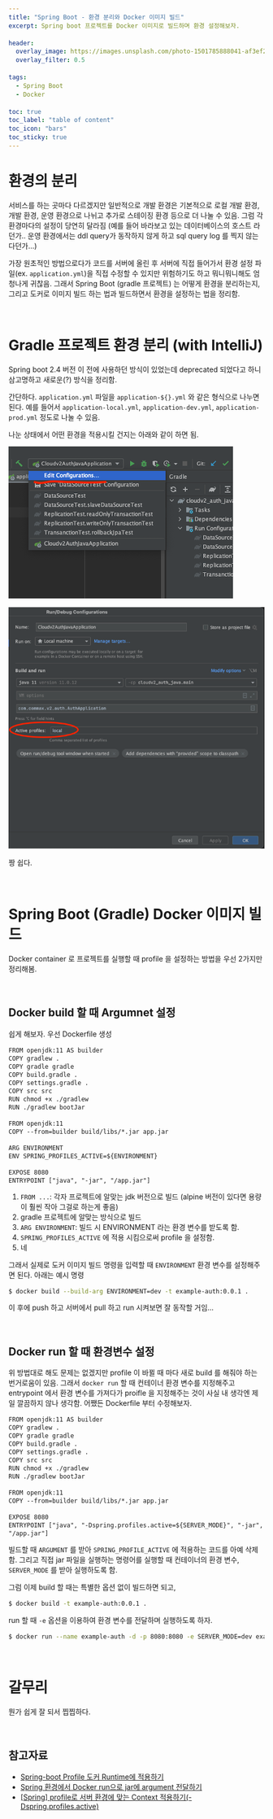 ```yaml
---
title: "Spring Boot - 환경 분리와 Docker 이미지 빌드"
excerpt: Spring boot 프로젝트를 Docker 이미지로 빌드하며 환경 설정해보자.

header:
  overlay_image: https://images.unsplash.com/photo-1501785888041-af3ef285b470?ixlib=rb-1.2.1&ixid=eyJhcHBfaWQiOjEyMDd9&auto=format&fit=crop&w=1350&q=80
  overlay_filter: 0.5

tags:
  - Spring Boot
  - Docker

toc: true
toc_label: "table of content"
toc_icon: "bars"
toc_sticky: true
---
```


# 환경의 분리

서비스를 하는 곳마다 다르겠지만 일반적으로 개발 환경은 기본적으로 로컬 개발 환경, 개발 환경, 운영 환경으로 나뉘고 추가로 스테이징 환경 등으로 더 나눌 수 있음. 그럼 각 환경마다의 설정이 당연히 달라짐 (예를 들어 바라보고 있는 데이터베이스의 호스트 라던가.. 운영 환경에서는 ddl query가 동작하지 않게 하고 sql query log 를 찍지 않는다던가...)

가장 원초적인 방법으로다가 코드를 서버에 올린 후 서버에 직접 들어가서 환경 설정 파일(ex. `application.yml`)을 직접 수정할 수 있지만 위험하기도 하고 뭐니뭐니해도 엄청나게 귀찮음. 그래서 Spring Boot (gradle 프로젝트) 는 어떻게 환경을 분리하는지, 그리고 도커로 이미지 빌드 하는 법과 빌드하면서 환경을 설정하는 법을 정리함.

<br/>

# Gradle 프로젝트 환경 분리 (with IntelliJ)

Spring boot 2.4 버전 이 전에 사용하던 방식이 있었는데 deprecated 되었다고 하니 삼고명하고 새로운(?) 방식을 정리함.

간단하다. `application.yml` 파일을 `application-${}.yml` 와 같은 형식으로 나누면 된다. 예를 들어서 `application-local.yml`, `application-dev.yml`, `application-prod.yml` 정도로 나눌 수 있음.

나눈 상태에서 어떤 환경을 적용시킬 건지는 아래와 같이 하면 됨.

![](/images/2022-04-18-spring-docker/1.png)

![](/images/2022-04-18-spring-docker/2.png)

짱 쉽다.

<br/>

# Spring Boot (Gradle) Docker 이미지 빌드

Docker container 로 프로젝트를 실행할 때 profile 을 설정하는 방법을 우선 2가지만 정리해봄.

<br/>

## Docker build 할 때 Argumnet 설정

쉽게 해보자. 우선 Dockerfile 생성

```docker
FROM openjdk:11 AS builder
COPY gradlew .
COPY gradle gradle
COPY build.gradle .
COPY settings.gradle .
COPY src src
RUN chmod +x ./gradlew
RUN ./gradlew bootJar

FROM openjdk:11
COPY --from=builder build/libs/*.jar app.jar

ARG ENVIRONMENT
ENV SPRING_PROFILES_ACTIVE=${ENVIRONMENT}

EXPOSE 8080
ENTRYPOINT ["java", "-jar", "/app.jar"]
```

1. `FROM ...`: 각자 프로젝트에 알맞는 jdk 버전으로 빌드 (alpine 버전이 있다면 용량이 훨씬 작아 그걸로 하는게 좋음)
2. gradle 프로젝트에 알맞는 방식으로 빌드
3. `ARG ENVIRONMENT`: 빌드 시 ENVIRONMENT 라는 환경 변수를 받도록 함.
4. `SPRING_PROFILES_ACTIVE` 에 적용 시킴으로써 profile 을 설정함.
5. 네

그래서 실제로 도커 이미지 빌드 명령을 입력할 때 `ENVIRONMENT` 환경 변수를 설정해주면 된다. 아래는 예시 명령

```sh
$ docker build --build-arg ENVIRONMENT=dev -t example-auth:0.0.1 .
```

이 후에 push 하고 서버에서 pull 하고 run 시켜보면 잘 동작할 거임...

<br/>

## Docker run 할 때 환경변수 설정

위 방법대로 해도 문제는 없겠지만 profile 이 바뀔 때 마다 새로 build 를 해줘야 하는 번거로움이 있음. 그래서 `docker run` 할 때 컨테이너 환경 변수를 지정해주고 entrypoint 에서 환경 변수를 가져다가 proifle 을 지정해주는 것이 사실 내 생각엔 제일 깔끔하지 않나 생각함. 어쨌든 Dockerfile 부터 수정해보자.

```docker
FROM openjdk:11 AS builder
COPY gradlew .
COPY gradle gradle
COPY build.gradle .
COPY settings.gradle .
COPY src src
RUN chmod +x ./gradlew
RUN ./gradlew bootJar

FROM openjdk:11
COPY --from=builder build/libs/*.jar app.jar

EXPOSE 8080
ENTRYPOINT ["java", "-Dspring.profiles.active=${SERVER_MODE}", "-jar", "/app.jar"]
```

빌드할 때 `ARGUMENT` 를 받아 `SPRING_PROFILE_ACTIVE` 에 적용하는 코드를 아예 삭제함. 그리고 직접 jar 파일을 실행하는 명령어를 실행할 때 컨테이너의 환경 변수, `SERVER_MODE` 를 받아 실행하도록 함.

그럼 이제 build 할 때는 특별한 옵션 없이 빌드하면 되고,

```bash
$ docker build -t example-auth:0.0.1 .
```

run 할 때 `-e` 옵션을 이용하여 환경 변수를 전달하며 실행하도록 하자.

```bash
$ docker run --name example-auth -d -p 8080:8080 -e SERVER_MODE=dev example-auth:0.0.1
```

<br/>

# 갈무리

뭔가 쉽게 잘 되서 찝찝하다.

<br/>

## 참고자료

- [Spring-boot Profile 도커 Runtime에 적용하기](https://cubenuri.tistory.com/417)
- [Spring 환경에서 Docker run으로 jar에 argument 전달하기](https://imksh.com/94)
- [[Spring] profile로 서버 환경에 맞는 Context 적용하기(-Dspring.profiles.active)](https://velog.io/@gillog/Spring-profile%EB%A1%9C-%EC%84%9C%EB%B2%84-%ED%99%98%EA%B2%BD%EC%97%90-%EB%A7%9E%EB%8A%94-Context-%EC%A0%81%EC%9A%A9%ED%95%98%EA%B8%B0-Dspring.profiles.active)
